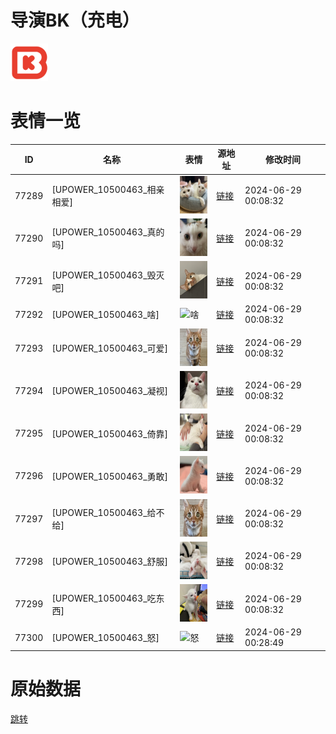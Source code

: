 # 导演BK（充电）

<img src="./cover.png" height="60" alt="cover" />

# 表情一览

|ID|名称|表情|源地址|修改时间|
|----|----|----|----|----|
|77289|[UPOWER_10500463_相亲相爱]|<img src="./pic/077289_%5BUPOWER_10500463_相亲相爱%5D.png" height="60" alt="相亲相爱"/>|[链接](https://i0.hdslb.com/bfs/garb/fca1cb150acc422be7dc93725714c8f81e2870d9.png)|2024-06-29 00:08:32|
|77290|[UPOWER_10500463_真的吗]|<img src="./pic/077290_%5BUPOWER_10500463_真的吗%5D.png" height="60" alt="真的吗"/>|[链接](https://i0.hdslb.com/bfs/garb/9a5636e2271bc15cc86f14b6ba69e439c0123234.png)|2024-06-29 00:08:32|
|77291|[UPOWER_10500463_毁灭吧]|<img src="./pic/077291_%5BUPOWER_10500463_毁灭吧%5D.png" height="60" alt="毁灭吧"/>|[链接](https://i0.hdslb.com/bfs/garb/c34bc16754ca6ee7aa48fb33c794cf82091f00c5.png)|2024-06-29 00:08:32|
|77292|[UPOWER_10500463_啥]|<img src="./pic/077292_%5BUPOWER_10500463_啥%5D.png" height="60" alt="啥"/>|[链接](https://i0.hdslb.com/bfs/garb/8dccb486fb11e583a88cc1fd70651474f4cc420f.png)|2024-06-29 00:08:32|
|77293|[UPOWER_10500463_可爱]|<img src="./pic/077293_%5BUPOWER_10500463_可爱%5D.png" height="60" alt="可爱"/>|[链接](https://i0.hdslb.com/bfs/garb/7919d6f6c7f5de53faa0bfee3a12b98275ea5cda.png)|2024-06-29 00:08:32|
|77294|[UPOWER_10500463_凝视]|<img src="./pic/077294_%5BUPOWER_10500463_凝视%5D.png" height="60" alt="凝视"/>|[链接](https://i0.hdslb.com/bfs/garb/dd8f6ec88e48a4a207186a48b441d38be1be67ab.png)|2024-06-29 00:08:32|
|77295|[UPOWER_10500463_倚靠]|<img src="./pic/077295_%5BUPOWER_10500463_倚靠%5D.png" height="60" alt="倚靠"/>|[链接](https://i0.hdslb.com/bfs/garb/3815f8db2a77f3e8f4612312a2a33877c087257b.png)|2024-06-29 00:08:32|
|77296|[UPOWER_10500463_勇敢]|<img src="./pic/077296_%5BUPOWER_10500463_勇敢%5D.png" height="60" alt="勇敢"/>|[链接](https://i0.hdslb.com/bfs/garb/7a45d3e921624444d091fb9335974ffd17e558c9.png)|2024-06-29 00:08:32|
|77297|[UPOWER_10500463_给不给]|<img src="./pic/077297_%5BUPOWER_10500463_给不给%5D.png" height="60" alt="给不给"/>|[链接](https://i0.hdslb.com/bfs/garb/75f482720c5805b0f45e6857dda3de2b4b618c5f.png)|2024-06-29 00:08:32|
|77298|[UPOWER_10500463_舒服]|<img src="./pic/077298_%5BUPOWER_10500463_舒服%5D.png" height="60" alt="舒服"/>|[链接](https://i0.hdslb.com/bfs/garb/8601f67aa37700545336b8d96b48784b719bc13b.png)|2024-06-29 00:08:32|
|77299|[UPOWER_10500463_吃东西]|<img src="./pic/077299_%5BUPOWER_10500463_吃东西%5D.png" height="60" alt="吃东西"/>|[链接](https://i0.hdslb.com/bfs/garb/dc1805b4e4867691f7f115a3a0786cce68ece9cc.png)|2024-06-29 00:08:32|
|77300|[UPOWER_10500463_怒]|<img src="./pic/077300_%5BUPOWER_10500463_怒%5D.png" height="60" alt="怒"/>|[链接](https://i0.hdslb.com/bfs/garb/4e088bca70b04ea46a5c5eb129f6c13b69cd75a0.png)|2024-06-29 00:28:49|

# 原始数据

[跳转](./raw.json)

